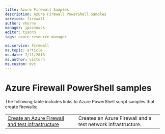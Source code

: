 ```yaml
---
title: Azure Firewall Samples
description: Azure Firewall PowerShell Samples
services: firewall
author: vhorne
manager: jpconnock
editor: tysonn
tags: azure-resource-manager

ms.service: firewall
ms.topic: article
ms.date: 7/11/2018
ms.author: victorh
ms.custom: mvc
---
```

# Azure Firewall PowerShell samples

The following table includes links to Azure PowerShell script samples that create firewalls:


| | |
|----|----|
|[Create an Azure Firewall and test infrastructure](scripts/sample-create-firewall-test.md)|Creates an Azure Firewall and a test network infrastructure.|





